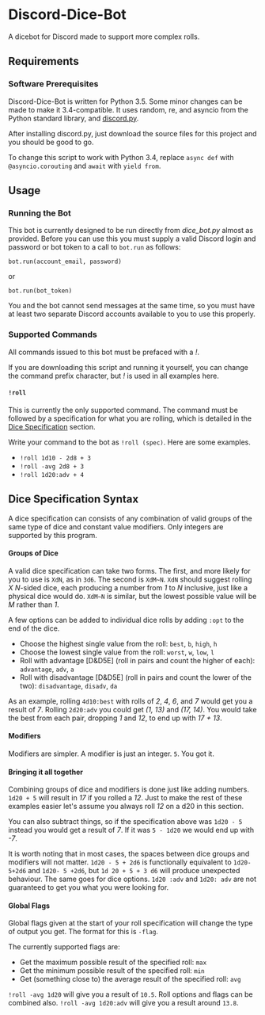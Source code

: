 # Discord-Dice-Bot
A dicebot for Discord made to support more complex rolls.

## Requirements
### Software Prerequisites
Discord-Dice-Bot is written for Python 3.5. Some minor changes can be made to make it 3.4-compatible.
It uses random, re, and asyncio from the Python standard library, and [discord.py].

[discord.py]: https://github.com/Rapptz/discord.py

After installing discord.py, just download the source files for this project and you should be good to go.

To change this script to work with Python 3.4,
replace `async def` with `@asyncio.corouting`
and `await` with `yield from`.

## Usage
### Running the Bot
This bot is currently designed to be run directly from *dice_bot.py* almost as provided.
Before you can use this you must supply a valid Discord login and password or bot token to a call to `bot.run` as follows:
```
bot.run(account_email, password)
```
or
```
bot.run(bot_token)
```
You and the bot cannot send messages at the same time, so you must have at least two separate Discord accounts
available to you to use this properly.

### Supported Commands
All commands issued to this bot must be prefaced with a *!*.

If you are downloading this script and running it yourself, you can change the command prefix character, but *!* is used in all examples here.

#### `!roll`
This is currently the only supported command. The command must be followed by a specification for what you are rolling, which is detailed in the [Dice Specification](#dice-specification-syntax) section.

Write your command to the bot as `!roll (spec)`. Here are some examples.

- `!roll 1d10 - 2d8 + 3`
- `!roll -avg 2d8 + 3`
- `!roll 1d20:adv + 4`

## Dice Specification Syntax
A dice specification can consists of any combination of valid groups of the same type of dice and constant value modifiers. Only integers are supported by this program.

#### Groups of Dice
A valid dice specification can take two forms.
The first, and more likely for you to use is `XdN`, as in `3d6`. The second is `XdM~N`. `XdN` should suggest rolling *X* *N*-sided dice, each producing a number from *1* to *N* inclusive, just like a physical dice would do. `XdM~N` is similar, but the lowest possible value will be *M* rather than *1*.

A few options can be added to individual dice rolls by adding `:opt` to the end of the dice.

- Choose the highest single value from the roll: `best`, `b`, `high`, `h`
- Choose the lowest single value from the roll: `worst`, `w`, `low`, `l`
- Roll with advantage \[D&D5E\] (roll in pairs and count the higher of each): `advantage`, `adv`, `a`
- Roll with disadvantage \[D&D5E\] (roll in pairs and count the lower of the two): `disadvantage`, `disadv`, `da`

As an example, rolling `4d10:best` with rolls of *2*, *4*, *6*, and *7* would get you a result of *7*. Rolling `2d20:adv` you could get *(1, 13)* and *(17, 14)*. You would take the best from each pair, dropping *1* and *12*, to end up with *17 + 13*.

#### Modifiers
Modifiers are simpler. A modifier is just an integer. `5`. You got it.

#### Bringing it all together
Combining groups of dice and modifiers is done just like adding numbers. `1d20 + 5` will result in *17* if you rolled a *12*. Just to make the rest of these examples easier let's assume you always roll *12* on a d20 in this section.

You can also subtract things, so if the specification above was `1d20 - 5` instead you would get a result of *7*. If it was `5 - 1d20` we would end up with *-7*.

It is worth noting that in most cases, the spaces between dice groups and modifiers will not matter. `1d20 - 5 + 2d6` is functionally equivalent to `1d20-5+2d6` and `1d20- 5 +2d6`, but `1d 20 + 5 + 3 d6` will produce unexpected behaviour. The same goes for dice options. `1d20 :adv` and `1d20: adv` are not guaranteed to get you what you were looking for.

#### Global Flags
Global flags given at the start of your roll specification will change the type of output you get. The format for this is `-flag`.

The currently supported flags are:
- Get the maximum possible result of the specified roll: `max`
- Get the minimum possible result of the specified roll: `min`
- Get (something close to) the average result of the specified roll: `avg`

`!roll -avg 1d20` will give you a result of `10.5`. Roll options and flags can be combined also. `!roll -avg 1d20:adv` will give you a result around `13.8`.
